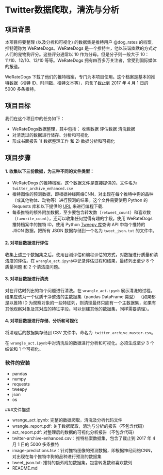 # Twitter数据爬取，清洗与分析

## 项目背景

本项目将要整理 (以及分析和可视化) 的数据集是推特用户 @dog_rates 的档案, 推特昵称为 WeRateDogs。WeRateDogs 是一个推特主，他以诙谐幽默的方式对人们的宠物狗评分。这些评分通常以 10 作为分母。但是分子则一般大于 10：11/10、12/10、13/10 等等。WeRateDogs 拥有四百多万关注者，曾受到国际媒体的报道。

WeRateDogs 下载了他们的推特档案，专门为本项目使用。这个档案是基本的推特数据（推特 ID、时间戳、推特文本等），包含了截止到 2017 年 4 月 1 日的 5000 多条推特。

## 项目目标

我们在这个项目中的任务如下：

- WeRateDogs数据整理，其中包括： 收集数据 评估数据 清洗数据
- 对清洗过的数据进行储存、分析和可视化 
- 形成书面报告 1) 数据整理工作 和 2) 数据分析和可视化

## 项目步骤


#### 1. 收集以下三份数据，为三种不同的文件类型：

- WeRateDogs 的推特档案。这个数据文件是直接提供的，文件名为`twitter_archive_enhanced.csv`
- 推特图像的预测数据，即根据神经网络CNN，对出现在每个推特中狗的品种（或其他物体、动物等）进行预测的结果。这个文件需要使用 Python 的 Requests 库和以下提供的 [URL](https://raw.githubusercontent.com/udacity/new-dand-advanced-china/master/%E6%95%B0%E6%8D%AE%E6%B8%85%E6%B4%97/WeRateDogs%E9%A1%B9%E7%9B%AE/image-predictions.tsv) 来进行编程下载.
- 每条推特的额外附加数据，至少要包含转发数（`retweet_count`）和喜欢数（`favorite_count`），还可以收集任何觉得有趣的字段。使用 WeRateDogs 推特档案中的推特 ID，使用 Python [Tweepy 库](http://www.tweepy.org/)查询 API 中每个推特的 JSON 数据，把所有 JSON 数据存储到一个名为 `tweet_json.txt` 的文件中。

#### 2. 对项目数据进行评估

收集上述三个数据集之后，使用目测评估和编程评估的方式，对数据进行质量和清洁度的评估。在 `wrangle_act.ipynb`中记录评估过程和结果，最终列出至少 8 个质量问题 和 2 个清洁度问题。

#### 3. 对项目数据进行清洗

对在评估时列出的每个问题进行清洗。在 `wrangle_act.ipynb` 展示清洗的过程。结果应该为一个优质干净整洁的主数据集（pandas DataFrame 类型） （如果都是以推特 ID 为观察对象的一些特征列，则清理最终只能有一个主数据集，如果有其他观察对象及其对应的特征字段，可以创建其他的数据集，同样需要清理）。

#### 4. 对项目数据进行存储、分析和可视化

将清理后的数据集存储到 CSV 文件中，命名为` twitter_archive_master.csv`。

在 `wrangle_act.ipynb`中对清洗后的数据进行分析和可视化。必须生成至少 3 个结论和 1 个可视化。

### 软件的安装
- pandas
- numpy
- requests
- tweepy
- json
- os

###文件描述

- wrange_act.ipynb: 完整的数据爬取，清洗及分析代码文件
- wrangle_report.pdf: 关于数据爬取，清洗与分析的报告（不包含代码）
- act_report.pdf: 对整理后的数据的可视化分析报告（不包含代码）
- twitter-archive-enhanced.csv：推特档案数据集，包含了截止到 2017 年 4 月 1 日的 5000 多条推特
- image-predictions.tsv：针对推特图像的预测数据，即根据神经网络CNN，对出现在每个推特中狗的品种进行预测的数据集
- tweet_json.txt: 推特的额外附加数据集，包含转发数和喜欢数列
- README.md

